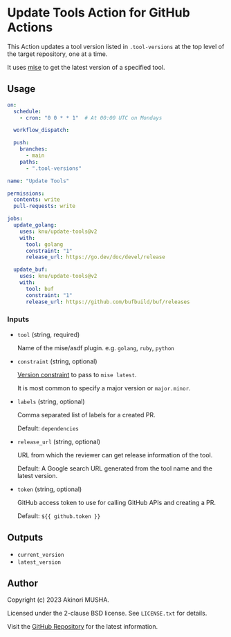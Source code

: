 # Update Tools Action for GitHub Actions

This Action updates a tool version listed in `.tool-versions` at the top level of the target repository, one at a time.

It uses [mise](https://github.com/jdx/mise) to get the latest version of a specified tool.

## Usage

``` yaml
on:
  schedule:
    - cron: "0 0 * * 1"  # At 00:00 UTC on Mondays

  workflow_dispatch:

  push:
    branches:
      - main
    paths:
      - ".tool-versions"

name: "Update Tools"

permissions:
  contents: write
  pull-requests: write

jobs:
  update_golang:
    uses: knu/update-tools@v2
    with:
      tool: golang
      constraint: "1"
      release_url: https://go.dev/doc/devel/release

  update_buf:
    uses: knu/update-tools@v2
    with:
      tool: buf
      constraint: "1"
      release_url: https://github.com/bufbuild/buf/releases
```

### Inputs

- `tool` (string, required)

  Name of the mise/asdf plugin.  e.g. `golang`, `ruby`, `python`

- `constraint` (string, optional)

  [Version constraint](https://mise.jdx.dev/configuration.html#tool-versions) to pass to `mise latest`.

  It is most common to specify a major version or `major.minor`.

- `labels` (string, optional)

  Comma separated list of labels for a created PR.

  Default: `dependencies`

- `release_url` (string, optional)

  URL from which the reviewer can get release information of the tool.

  Default: A Google search URL generated from the tool name and the latest version.

- `token` (string, optional)

  GitHub access token to use for calling GitHub APIs and creating a PR.

  Default: `${{ github.token }}`

## Outputs

- `current_version`
- `latest_version`

## Author

Copyright (c) 2023 Akinori MUSHA.

Licensed under the 2-clause BSD license.  See `LICENSE.txt` for details.

Visit the [GitHub Repository](https://github.com/knu/update-tools) for the latest information.
